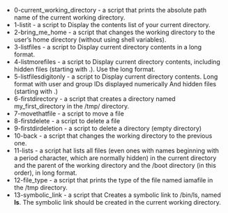 - 0-current_working_directory - a script that prints the absolute path name of the current working directory.
- 1-listit - a script to Display the contents list of your current directory.
- 2-bring_me_home -  a script that changes the working directory to the user’s home directory (without using shell variables).
- 3-listfiles - a script to Display current directory contents in a long format.
- 4-listmorefiles - a script to Display current directory contents, including hidden files (starting with .). Use the long format.
- 5-listfilesdigitonly - a script to Display current directory contents. Long format with user and group IDs displayed numerically And hidden files (starting with .)
- 6-firstdirectory - a script that creates a directory named my_first_directory in the /tmp/ directory.
- 7-movethatfile -  a script to move a file
- 8-firstdelete - a script to delete a file
- 9-firstdirdeletion -  a script to delete a directory (empty directory)
- 10-back -  a script that changes the working directory to the previous one.
- 11-lists - a script hat lists all files (even ones with names beginning with a period character, which are normally hidden) in the current directory and the parent of
the working directory and the /boot directory (in this order), in long format.
- 12-file_type - a script that prints the type of the file named iamafile in the /tmp directory.
- 13-symbolic_link - a script that Creates a symbolic link to /bin/ls, named __ls__. The symbolic link should be created in the current working directory.